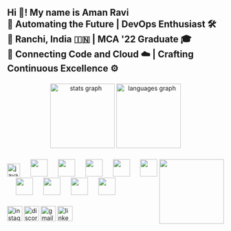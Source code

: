 <h2 align="left">Hi 👋! My name is Aman Ravi <br>
🚀 Automating the Future | DevOps Enthusiast 🛠️ <br>
📍 Ranchi, India 🇮🇳 | MCA '22 Graduate 🎓 <br>
🔗 Connecting Code and Cloud ☁️ | Crafting Continuous Excellence ⚙️

</h2>

###
<link rel="stylesheet" href="https://cdn.jsdelivr.net/gh/devicons/devicon@v2.15.1/devicon.min.css">
<div align="center">
  <img src="https://github-readme-stats.vercel.app/api?username=maurodesouza&hide_title=false&hide_rank=false&show_icons=true&include_all_commits=true&count_private=true&disable_animations=false&theme=dracula&locale=en&hide_border=false" height="150" alt="stats graph"  />
  <img src="https://github-readme-stats.vercel.app/api/top-langs?username=maurodesouza&locale=en&hide_title=false&layout=compact&card_width=320&langs_count=5&theme=dracula&hide_border=false" height="150" alt="languages graph"  />
</div>

###

<img align="right" height="150" src="https://i.imgflip.com/65efzo.gif"  />

###

<div align="left">
  <img src="https://cdn.jsdelivr.net/gh/devicons/devicon/icons/javascript/javascript-original.svg" height="30" alt="javascript logo"  />
  
  <img width="16" />
  
  <img src="https://cdn.jsdelivr.net/gh/devicons/devicon/icons/docker/docker-original.svg" height="40" />
  <img width="16" />
          
  
  <img src="https://cdn.jsdelivr.net/gh/devicons/devicon/icons/kubernetes/kubernetes-plain-wordmark.svg" height="40"/>
  <img width="16" />

  
   <img src="https://cdn.jsdelivr.net/gh/devicons/devicon/icons/amazonwebservices/amazonwebservices-original-wordmark.svg" height="40"/>
   <img width="16" />

   
  <img src="https://cdn.jsdelivr.net/gh/devicons/devicon/icons/linux/linux-original.svg" height="40"/>
  <img width="16" />

  
  <img src="https://cdn.jsdelivr.net/gh/devicons/devicon/icons/ansible/ansible-original-wordmark.svg" height="40" />
  <img width="16" />

  
  <img src="https://cdn.jsdelivr.net/gh/devicons/devicon/icons/mysql/mysql-original-wordmark.svg" height="40" />
  <img width="16" />

  
  <img src="https://cdn.jsdelivr.net/gh/devicons/devicon/icons/java/java-original-wordmark.svg" height="40" />
  <img width="16" />

  
  <img src="https://cdn.jsdelivr.net/gh/devicons/devicon/icons/terraform/terraform-original-wordmark.svg" height="40"/>
  <img width="16" />

  
   <img src="https://cdn.jsdelivr.net/gh/devicons/devicon/icons/python/python-original-wordmark.svg" height="40" />
   <img width="16" />
          
          
          
          
          
          
</div>

###

<div align="left">
  <img src="https://img.shields.io/static/v1?message=Instagram&logo=instagram&label=&color=E4405F&logoColor=white&labelColor=&style=for-the-badge" height="35" alt="instagram logo"  />
  <img src="https://img.shields.io/static/v1?message=Discord&logo=discord&label=&color=7289DA&logoColor=white&labelColor=&style=for-the-badge" height="35" alt="discord logo"  />
  <img src="https://img.shields.io/static/v1?message=Gmail&logo=gmail&label=&color=D14836&logoColor=white&labelColor=&style=for-the-badge" height="35" alt="gmail logo"  />
  <img src="https://img.shields.io/static/v1?message=LinkedIn&logo=linkedin&label=&color=0077B5&logoColor=white&labelColor=&style=for-the-badge" height="35" alt="linkedin logo" href="https://www.linkedin.com/in/amanravi/" />
</div>

###

<br clear="both">


###
